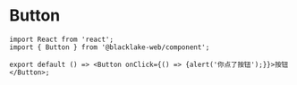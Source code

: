 # Button

```tsx
import React from 'react';
import { Button } from '@blacklake-web/component';

export default () => <Button onClick={() => {alert('你点了按钮');}}>按钮</Button>;
```

<API />
